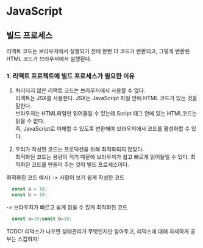 # JavaScript

## 빌드 프로세스

리액트 코드는 브라우저에서 실행되기 전에 한번 더 코드가 변환되고, 그렇게 변환된 HTML 코드가 브라우저에서 실행된다.

### 1. 리액트 프로젝트에 빌드 프로세스가 필요한 이유

1. 처리되지 않은 리액트 코드는 브라우저에서 사용할 수 없다.  
리액트는 JSX를 사용한다. JSX는 JavaScript 파일 안에 HTML 코드가 있는 것을 말한다.  
브라우저는 HTML파일만 읽어들일 수 있는데 Script 태그 안에 있는 HTML코드는 읽을 수 없다.  
즉, JavaScript로 이해할 수 있도록 변환해야 브라우저에서 코드를 활성화할 수 있다.  

2. 우리가 작성한 코드는 프로덕션을 위해 최적화되지 않았다.  
최적화된 코드는 용량이 적기 때문에 브라우저가 쉽고 빠르게 읽어들일 수 있다. 최적화된 코드를 만들어 주는 것이 빌드 프로세스이다.
  
최적화된 코드 예시)
  -> 사람이 보기 쉽게 작성한 코드

``` javascript
  const a = 10;
  const b = 10;
```

  -> 브라우저가 빠르고 쉽게 읽을 수 있게 최적화된 코드

``` javascript
  const a=10;const b=10;
```

TODO!
리덕스가 나오면 상태관리가 무엇인지만 알아두고, 리덕스에 대해 자세하게 공부는 스킵하자!
